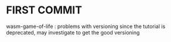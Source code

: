 # FIRST COMMIT

wasm-game-of-life : problems with versioning since the tutorial is
deprecated, may investigate to get the good versioning
